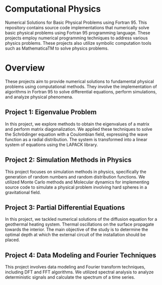 # Computational Physics
Numerical Solutions for Basic Physical Problems using Fortran 95. This repository contains source code implementations that numerically solve basic physical problems using Fortran 95 programming language. These projects employ numerical programming techniques to address various physics problems. These projects also utilize symbolic computation tools such as MathematicaTM to solve physics problems.

# Overview
These projects aim to provide numerical solutions to fundamental physical problems using computational methods. They involve the implementation of algorithms in Fortran 95 to solve differential equations, perform simulations, and analyze physical phenomena.

## Project 1: Eigenvalue Problem
In this project, we explore methods to obtain the eigenvalues of a matrix and perform matrix diagonalization. We applied these techniques to solve the Schrödinger equation with a Coulombian field, expressing the wave function as a radial distribution. The system is transformed into a linear system of equations using the LAPACK library.

## Project 2: Simulation Methods in Physics
This project focuses on simulation methods in physics, specifically the generation of random numbers and random distribution functions. We utilized Monte Carlo methods and Molecular dynamics for implementing source code to simulate a physical problem involving hard spheres in a gravitational field.

## Project 3: Partial Differential Equations
In this project, we tackled numerical solutions of the diffusion equation for a geothermal heating system. Thermal oscillations on the surface propagate towards the interior. The main objective of the study is to determine the optimal depth at which the external circuit of the installation should be placed.

## Project 4: Data Modeling and Fourier Techniques
This project involves data modeling and Fourier transform techniques, including DFT and FFT algorithms. We utilized spectral analysis to analyze deterministic signals and calculate the spectrum of a time series.
